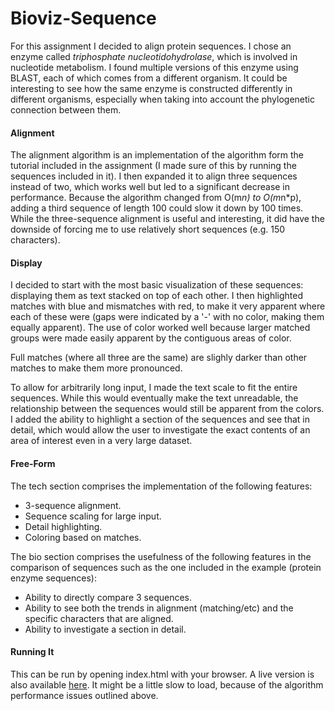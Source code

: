 # Bioviz-Sequence 

For this assignment I decided to align protein sequences. I chose an enzyme called *triphosphate nucleotidohydrolase*, which is involved in nucleotide metabolism. I found multiple versions of this enzyme using BLAST, each of which comes from a different organism. It could be interesting to see how the same enzyme is constructed differently in different organisms, especially when taking into account the phylogenetic connection between them.

#### Alignment
The alignment algorithm is an implementation of the algorithm form the tutorial included in the assignment (I made sure of this by running the sequences included in it). I then expanded it to align three sequences instead of two, which works well but led to a significant decrease in performance. Because the algorithm changed from O(m*n) to O(m*n*p), adding a third sequence of length 100 could slow it down by 100 times. While the three-sequence alignment is useful and interesting, it did have the downside of forcing me to use relatively short sequences (e.g. 150 characters).

#### Display
I decided to start with the most basic visualization of these sequences: displaying them as text stacked on top of each other. I then highlighted matches with blue and mismatches with red, to make it very apparent where each of these were (gaps were indicated by a '-' with no color, making them equally apparent). The use of color worked well because larger matched groups were made easily apparent by the contiguous areas of color.

Full matches (where all three are the same) are slighly darker than other matches to make them more pronounced.

To allow for arbitrarily long input, I made the text scale to fit the entire sequences. While this would eventually make the text unreadable, the relationship between the sequences would still be apparent from the colors. I added the ability to highlight a section of the sequences and see that in detail, which would allow the user to investigate the exact contents of an area of interest even in a very large dataset.

#### Free-Form
The tech section comprises the implementation of the following features:
* 3-sequence alignment.
* Sequence scaling for large input.
* Detail highlighting.
* Coloring based on matches.
 
The bio section comprises the usefulness of the following features in the comparison of  sequences such as the one included in the example (protein enzyme sequences):
* Ability to directly compare 3 sequences.
* Ability to see both the trends in alignment (matching/etc) and the specific characters that are aligned.
* Ability to investigate a section in detail.

#### Running It
This can be run by opening index.html with your browser. A live version is also available [here](http://jdb175.github.io/Bioviz-Sequence/). It might be a little slow to load, because of the algorithm performance issues outlined above.